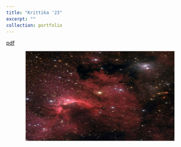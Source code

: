 ```yaml
---
title: "Krittika '23"
excerpt: ""
collection: portfolio
---
```


[pdf](https://DebasishPanda529.github.io/pdfs/magnetic-fields-and-stardust.pdf)

<p align="center">
  <img src='/images/cosmos.jpg' width='400' height='240'>
</p>